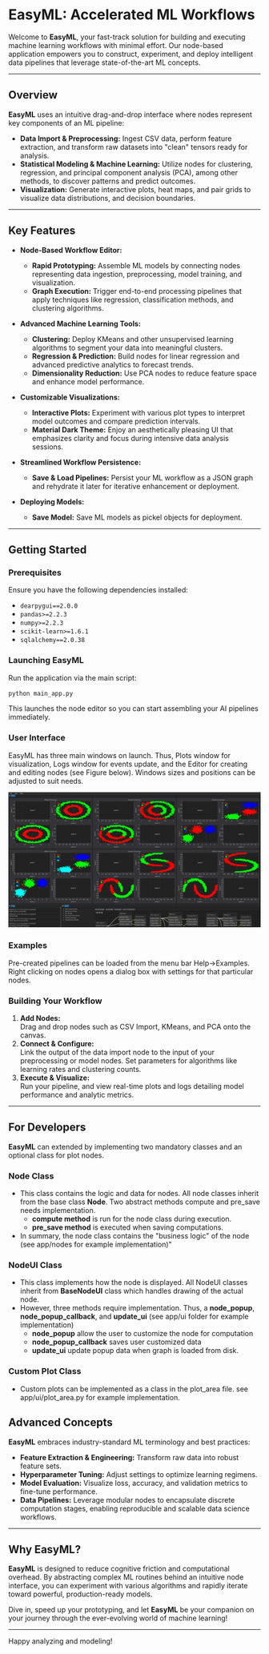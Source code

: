 # EasyML: Accelerated ML Workflows

Welcome to **EasyML**, your fast-track solution for building and executing machine learning workflows with minimal effort. Our node-based application empowers you to construct, experiment, and deploy intelligent data pipelines that leverage state-of-the-art ML concepts.

---

## Overview

**EasyML** uses an intuitive drag-and-drop interface where nodes represent key components of an ML pipeline:

- **Data Import & Preprocessing:** Ingest CSV data, perform feature extraction, and transform raw datasets into "clean" tensors ready for analysis.
- **Statistical Modeling & Machine Learning:** Utilize nodes for clustering, regression, and principal component analysis (PCA), among other methods, to discover patterns and predict outcomes.
- **Visualization:** Generate interactive plots, heat maps, and pair grids to visualize data distributions, and decision boundaries.

---

## Key Features

- **Node-Based Workflow Editor:**

  - **Rapid Prototyping:** Assemble ML models by connecting nodes representing data ingestion, preprocessing, model training, and visualization.
  - **Graph Execution:** Trigger end-to-end processing pipelines that apply techniques like regression, classification methods, and clustering algorithms.

- **Advanced Machine Learning Tools:**

  - **Clustering:** Deploy KMeans and other unsupervised learning algorithms to segment your data into meaningful clusters.
  - **Regression & Prediction:** Build nodes for linear regression and advanced predictive analytics to forecast trends.
  - **Dimensionality Reduction:** Use PCA nodes to reduce feature space and enhance model performance.

- **Customizable Visualizations:**

  - **Interactive Plots:** Experiment with various plot types to interpret model outcomes and compare prediction intervals.
  - **Material Dark Theme:** Enjoy an aesthetically pleasing UI that emphasizes clarity and focus during intensive data analysis sessions.

- **Streamlined Workflow Persistence:**

  - **Save & Load Pipelines:** Persist your ML workflow as a JSON graph and rehydrate it later for iterative enhancement or deployment.

- **Deploying Models:**

  - **Save Model:** Save ML models as pickel objects for deployment.

---

## Getting Started

### Prerequisites

Ensure you have the following dependencies installed:

- `dearpygui==2.0.0`
- `pandas>=2.2.3`
- `numpy>=2.2.3`
- `scikit-learn>=1.6.1`
- `sqlalchemy==2.0.38`

### Launching EasyML

Run the application via the main script:

```bash
python main_app.py
```

This launches the node editor so you can start assembling your AI pipelines immediately.

### User Interface

EasyML has three main windows on launch. Thus, Plots window for visualization, Logs window for events update, and the Editor for creating and editing nodes (see Figure below). Windows sizes and positions can be adjusted to suit needs.

![user interface](./assets/screenshots/clustering_exp.png)

### Examples

Pre-created pipelines can be loaded from the menu bar Help->Examples. Right clicking on nodes opens a dialog box with settings for that particular nodes.

### Building Your Workflow

1. **Add Nodes:**  
   Drag and drop nodes such as CSV Import, KMeans, and PCA onto the canvas.
2. **Connect & Configure:**  
   Link the output of the data import node to the input of your preprocessing or model nodes. Set parameters for algorithms like learning rates and clustering counts.
3. **Execute & Visualize:**  
   Run your pipeline, and view real-time plots and logs detailing model performance and analytic metrics.

---

## For Developers

**EasyML** can extended by implementing two mandatory classes and an optional class for plot nodes.

### Node Class

- This class contains the logic and data for nodes. All node classes inherit from the base class **Node**. Two abstract methods compute and pre_save needs implementation.
  - **compute method** is run for the node class during execution.
  - **pre_save method** is executed when saving computations.
- In summary, the node class contains the "business logic" of the node (see app/nodes for example implementation)"

### NodeUI Class

- This class implements how the node is displayed. All NodeUI classes inherit from **BaseNodeUI** class which handles drawing of the actual node.
- However, three methods require implementation. Thus, a **node_popup**, **node_popup_callback**, and **update_ui** (see app/ui folder for example implementation)
  - **node_popup** allow the user to customize the node for computation
  - **node_popup_callback** saves user customized data
  - **update_ui** update popup data when graph is loaded from disk.

### Custom Plot Class

- Custom plots can be implemented as a class in the plot_area file. see app/ui/plot_area.py for example implementation.

## Advanced Concepts

**EasyML** embraces industry-standard ML terminology and best practices:

- **Feature Extraction & Engineering:** Transform raw data into robust feature sets.
- **Hyperparameter Tuning:** Adjust settings to optimize learning regimens.
- **Model Evaluation:** Visualize loss, accuracy, and validation metrics to fine-tune performance.
- **Data Pipelines:** Leverage modular nodes to encapsulate discrete computation stages, enabling reproducible and scalable data science workflows.

---

## Why EasyML?

**EasyML** is designed to reduce cognitive friction and computational overhead. By abstracting complex ML routines behind an intuitive node interface, you can experiment with various algorithms and rapidly iterate toward powerful, production-ready models.

Dive in, speed up your prototyping, and let **EasyML** be your companion on your journey through the ever-evolving world of machine learning!

---

Happy analyzing and modeling!
